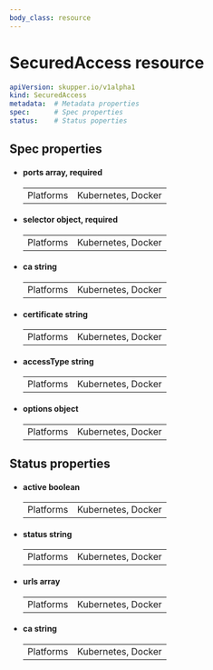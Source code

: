```yaml
---
body_class: resource
---
```


# SecuredAccess resource

<section>

~~~ yaml
apiVersion: skupper.io/v1alpha1
kind: SecuredAccess
metadata:  # Metadata properties
spec:      # Spec properties
status:    # Status poperties
~~~

</section>

<section>

## Spec properties

- <h4 id="ports">ports <span class="property-info">array, required</span></h4>

  | | |
  |-|-|
  | Platforms | Kubernetes, Docker |
  

- <h4 id="selector">selector <span class="property-info">object, required</span></h4>

  | | |
  |-|-|
  | Platforms | Kubernetes, Docker |
  

- <h4 id="ca">ca <span class="property-info">string</span></h4>

  | | |
  |-|-|
  | Platforms | Kubernetes, Docker |
  

- <h4 id="certificate">certificate <span class="property-info">string</span></h4>

  | | |
  |-|-|
  | Platforms | Kubernetes, Docker |
  

- <h4 id="accesstype">accessType <span class="property-info">string</span></h4>

  | | |
  |-|-|
  | Platforms | Kubernetes, Docker |
  

- <h4 id="options">options <span class="property-info">object</span></h4>

  | | |
  |-|-|
  | Platforms | Kubernetes, Docker |
  

</section>

<section>

## Status properties

- <h4 id="active">active <span class="property-info">boolean</span></h4>

  | | |
  |-|-|
  | Platforms | Kubernetes, Docker |
  

- <h4 id="status">status <span class="property-info">string</span></h4>

  | | |
  |-|-|
  | Platforms | Kubernetes, Docker |
  

- <h4 id="urls">urls <span class="property-info">array</span></h4>

  | | |
  |-|-|
  | Platforms | Kubernetes, Docker |
  

- <h4 id="ca">ca <span class="property-info">string</span></h4>

  | | |
  |-|-|
  | Platforms | Kubernetes, Docker |
  

</section>
